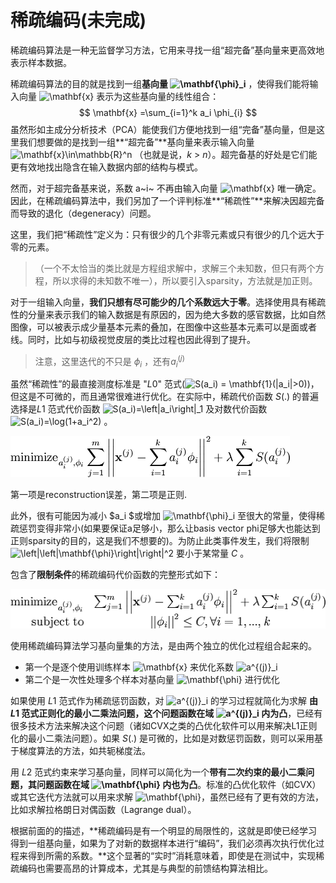 # 稀疏编码(未完成)

稀疏编码算法是一种无监督学习方法，它用来寻找一组“超完备”基向量来更高效地表示样本数据。

稀疏编码算法的目的就是找到一组**基向量 ![\mathbf{\phi}_i](http://ufldl.stanford.edu/wiki/images/math/9/6/f/96f401a31a42b4a238dbe0c5be68a746.png)** ，使得我们能将输入向量 ![\mathbf{x}](http://ufldl.stanford.edu/wiki/images/math/3/c/6/3c66d9170d4c3fb75456e1a9fc6ead37.png) 表示为这些基向量的线性组合： 
$$
\mathbf{x} =\sum_{i=1}^k a_i \phi_{i}
$$
虽然形如主成分分析技术（PCA）能使我们方便地找到一组“完备”基向量，但是这里我们想要做的是找到一组**“超完备”**基向量来表示输入向量 ![\mathbf{x}\in\mathbb{R}^n](http://ufldl.stanford.edu/wiki/images/math/a/0/c/a0c529368bdcd396825fbe6bbbfb9fa8.png) （也就是说，*k* > *n*）。超完备基的好处是它们能更有效地找出隐含在输入数据内部的结构与模式。

然而，对于超完备基来说，系数 a~i~ 不再由输入向量 ![\mathbf{x}](http://ufldl.stanford.edu/wiki/images/math/3/c/6/3c66d9170d4c3fb75456e1a9fc6ead37.png) 唯一确定。因此，在稀疏编码算法中，我们另加了一个评判标准**“稀疏性”**来解决因超完备而导致的退化（degeneracy）问题。

这里，我们把“稀疏性”定义为：只有很少的几个非零元素或只有很少的几个远大于零的元素。

> （一个不太恰当的类比就是方程组求解中，求解三个未知数，但只有两个方程，所以求得的未知数不唯一），所以要引入sparsity，方法就是加正则。

对于一组输入向量，**我们只想有尽可能少的几个系数远大于零**。选择使用具有稀疏性的分量来表示我们的输入数据是有原因的，因为绝大多数的感官数据，比如自然图像，可以被表示成少量基本元素的叠加，在图像中这些基本元素可以是面或者线。同时，比如与初级视觉皮层的类比过程也因此得到了提升。

> 注意，这里迭代的不只是 $\phi_{i}$ ，还有$a_{i}^{(j)}$ 

虽然“稀疏性”的最直接测度标准是 "*L*0" 范式(![S(a_i) = \mathbf{1}(|a_i|>0)](http://ufldl.stanford.edu/wiki/images/math/9/2/0/9201129fb038db6903ec61196798181d.png))，但这是不可微的，而且通常很难进行优化。在实际中，稀疏代价函数 *S*(.) 的普遍选择是*L*1 范式代价函数 ![S(a_i)=\left|a_i\right|_1 ](http://ufldl.stanford.edu/wiki/images/math/a/8/8/a884849a26a901395faa9eede9b00e81.png) 及对数代价函数 ![S(a_i)=\log(1+a_i^2)](http://ufldl.stanford.edu/wiki/images/math/c/8/f/c8f980972ea11e452e9d5031c44f95f6.png) 。 

![img](assets/f110901ddedcba59e339de5f16c547da.png)

第一项是reconstruction误差，第二项是正则.

此外，很有可能因为减小 $a_i $或增加 ![\mathbf{\phi}_i](http://ufldl.stanford.edu/wiki/images/math/9/6/f/96f401a31a42b4a238dbe0c5be68a746.png) 至很大的常量，使得稀疏惩罚变得非常小(如果要保证a足够小，那么让basis vector phi足够大也能达到正则sparsity的目的，这是我们不想要的)。为防止此类事件发生，我们将限制 ![\left|\left|\mathbf{\phi}\right|\right|^2](http://ufldl.stanford.edu/wiki/images/math/1/6/2/162a65a67f9ad82157da95a835185ede.png) 要小于某常量 *C* 。

包含了**限制条件**的稀疏编码代价函数的完整形式如下： 

![img](assets/a93c6a5d7e7a22c66e82490be078b2af.png)

使用稀疏编码算法学习基向量集的方法，是由两个独立的优化过程组合起来的。

* 第一个是逐个使用训练样本 ![\mathbf{x}](http://ufldl.stanford.edu/wiki/images/math/3/c/6/3c66d9170d4c3fb75456e1a9fc6ead37.png) 来优化系数 ![a^{(j)}_i](http://ufldl.stanford.edu/wiki/images/math/a/a/5/aa52f3c4e4bbcf7defbe2a8b936bc78e.png)
* 第二个是一次性处理多个样本对基向量 ![\mathbf{\phi}](http://ufldl.stanford.edu/wiki/images/math/a/a/9/aa970cc66d8a8408dd1811b678a367b0.png) 进行优化

如果使用 *L*1 范式作为稀疏惩罚函数，对 ![a^{(j)}_i](http://ufldl.stanford.edu/wiki/images/math/a/a/5/aa52f3c4e4bbcf7defbe2a8b936bc78e.png) 的学习过程就简化为求解 **由 *L*1 范式正则化的最小二乘法问题，这个问题函数在域 ![a^{(j)}_i](http://ufldl.stanford.edu/wiki/images/math/a/a/5/aa52f3c4e4bbcf7defbe2a8b936bc78e.png) 内为凸**，已经有很多技术方法来解决这个问题（诸如CVX之类的凸优化软件可以用来解决L1正则化的最小二乘法问题）。如果 *S*(.) 是可微的，比如是对数惩罚函数，则可以采用基于梯度算法的方法，如共轭梯度法。 

用 *L*2 范式约束来学习基向量，同样可以简化为一个**带有二次约束的最小二乘问题，其问题函数在域 ![\mathbf{\phi}](http://ufldl.stanford.edu/wiki/images/math/a/a/9/aa970cc66d8a8408dd1811b678a367b0.png) 内也为凸**。标准的凸优化软件（如CVX）或其它迭代方法就可以用来求解 ![\mathbf{\phi}](http://ufldl.stanford.edu/wiki/images/math/a/a/9/aa970cc66d8a8408dd1811b678a367b0.png)，虽然已经有了更有效的方法，比如求解拉格朗日对偶函数（Lagrange dual）。 

根据前面的的描述，**稀疏编码是有一个明显的局限性的，这就是即使已经学习得到一组基向量，如果为了对新的数据样本进行“编码”，我们必须再次执行优化过程来得到所需的系数。**这个显著的“实时”消耗意味着，即使是在测试中，实现稀疏编码也需要高昂的计算成本，尤其是与典型的前馈结构算法相比。 